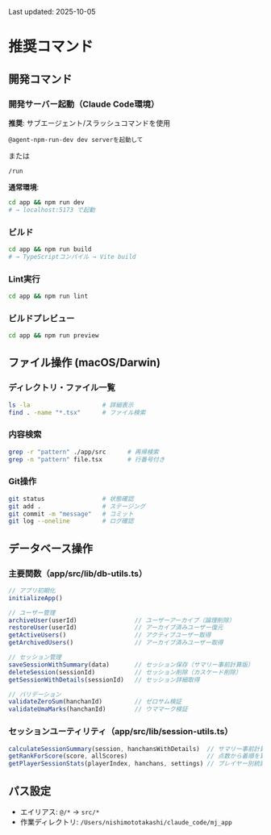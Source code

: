 Last updated: 2025-10-05

# 推奨コマンド

## 開発コマンド

### 開発サーバー起動（Claude Code環境）
**推奨**: サブエージェント/スラッシュコマンドを使用
```
@agent-npm-run-dev dev serverを起動して
```
または
```
/run
```

**通常環境**:
```bash
cd app && npm run dev
# → localhost:5173 で起動
```

### ビルド
```bash
cd app && npm run build
# → TypeScriptコンパイル → Vite build
```

### Lint実行
```bash
cd app && npm run lint
```

### ビルドプレビュー
```bash
cd app && npm run preview
```

## ファイル操作 (macOS/Darwin)

### ディレクトリ・ファイル一覧
```bash
ls -la                    # 詳細表示
find . -name "*.tsx"      # ファイル検索
```

### 内容検索
```bash
grep -r "pattern" ./app/src      # 再帰検索
grep -n "pattern" file.tsx       # 行番号付き
```

### Git操作
```bash
git status                # 状態確認
git add .                 # ステージング
git commit -m "message"   # コミット
git log --oneline         # ログ確認
```

## データベース操作

### 主要関数（app/src/lib/db-utils.ts）
```typescript
// アプリ初期化
initializeApp()

// ユーザー管理
archiveUser(userId)                // ユーザーアーカイブ（論理削除）
restoreUser(userId)                // アーカイブ済みユーザー復元
getActiveUsers()                   // アクティブユーザー取得
getArchivedUsers()                 // アーカイブ済みユーザー取得

// セッション管理
saveSessionWithSummary(data)       // セッション保存（サマリー事前計算版）
deleteSession(sessionId)           // セッション削除（カスケード削除）
getSessionWithDetails(sessionId)   // セッション詳細取得

// バリデーション
validateZeroSum(hanchanId)         // ゼロサム検証
validateUmaMarks(hanchanId)        // ウママーク検証
```

### セッションユーティリティ（app/src/lib/session-utils.ts）
```typescript
calculateSessionSummary(session, hanchansWithDetails)  // サマリー事前計算
getRankForScore(score, allScores)                      // 点数から着順を算出
getPlayerSessionStats(playerIndex, hanchans, settings) // プレイヤー別統計
```

## パス設定
- エイリアス: `@/*` → `src/*`
- 作業ディレクトリ: `/Users/nishimototakashi/claude_code/mj_app`
